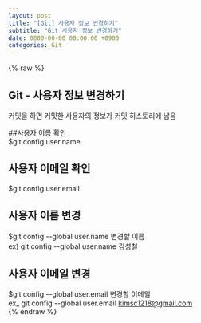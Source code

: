 ```yaml
---  
layout: post  
title: "[Git] 사용자 정보 변경하기"  
subtitle: "Git 사용자 정보 변경하기"  
date: 0000-00-00 00:00:00 +0900  
categories: Git  
---  
```

{% raw %}  
## Git - 사용자 정보 변경하기  
  
커밋을 하면 커밋한 사용자의 정보가 커밋 히스토리에 남음  
  
##사용자 이름 확인  
  $git config user.name  
  
## 사용자 이메일 확인  
  $git config user.email  
  
## 사용자 이름 변경  
  $git config --global user.name 변경할 이름  
  ex) git config --global user.name 김성철  
  
## 사용자 이메일 변경  
  $git config --global user.email 변경할 이메일  
  ex_ git config --global user.email kimsc1218@gmail.com  
{% endraw %}